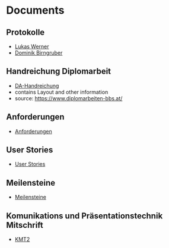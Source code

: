 # Documents

## Protokolle
* [Lukas Werner](Protokolle/Werner.md)
* [Dominik Birngruber](Protokolle/Birngruber.md)

## Handreichung Diplomarbeit
* [DA-Handreichung](DA-Handreichung_14.4.2016.pdf)
* contains Layout and other information
* source: https://www.diplomarbeiten-bbs.at/ 

## Anforderungen
* [Anforderungen](Anforderungen.md)

## User Stories
* [User Stories](User_Stories.md)

## Meilensteine
* [Meilensteine](Meilensteine.md)

## Komunikations und Präsentationstechnik Mitschrift
* [KMT2](KMT2.md)


